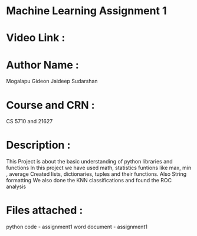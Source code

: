 # Machine Learning Assignment 1
# Video Link : 
# Author Name : 
Mogalapu Gideon Jaideep Sudarshan
# Course and CRN    : 
CS 5710 and 21627
# Description : 
This Project is about the basic understanding of python libraries and functions
In this project we have used math, statistics funtions like max, min , average
Created lists, dictionaries, tuples and their functions. Also String formatting
We also done the KNN classifications and found the ROC analysis
# Files attached :
python code - assignment1
word document - assignment1

